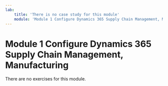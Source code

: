 ```yaml
---
lab:
    title: 'There is no case study for this module'
    module: 'Module 1 Configure Dynamics 365 Supply Chain Management, Manufacturing'
---
```


Module 1 Configure Dynamics 365 Supply Chain Management, Manufacturing
======================================================================

There are no exercises for this module.
